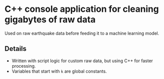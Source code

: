 # C++ console application for cleaning gigabytes of raw data
Used on raw earthquake data before feeding it to a machine learning model.

## Details
- Written with script logic for custom raw data, but using C++ for faster processing.
- Variables that start with `k` are global constants.